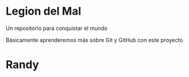 # Legion del Mal
Un repositorio para conquistar el mundo

Básicamente aprenderemos más sobre Git y GitHub con este proyecto


# Randy
